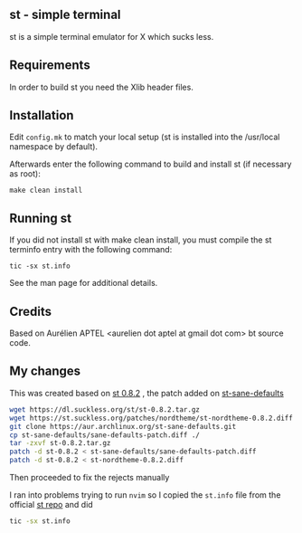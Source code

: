 ## st - simple terminal

st is a simple terminal emulator for X which sucks less.

## Requirements

In order to build st you need the Xlib header files.

## Installation

Edit `config.mk` to match your local setup (st is installed into
the /usr/local namespace by default).

Afterwards enter the following command to build and install st (if
necessary as root):

    make clean install

## Running st

If you did not install st with make clean install, you must compile
the st terminfo entry with the following command:

    tic -sx st.info

See the man page for additional details.

## Credits

Based on Aurélien APTEL \<aurelien dot aptel at gmail dot com\> bt source code.

## My changes

This was created based on [st
0.8.2](https://dl.suckless.org/st/st-0.8.2.tar.gz) , the patch added on
[st-sane-defaults](https://aur.archlinux.org/packages/st-sane-defaults/)

```bash
wget https://dl.suckless.org/st/st-0.8.2.tar.gz
wget https://st.suckless.org/patches/nordtheme/st-nordtheme-0.8.2.diff
git clone https://aur.archlinux.org/st-sane-defaults.git
cp st-sane-defaults/sane-defaults-patch.diff ./
tar -zxvf st-0.8.2.tar.gz
patch -d st-0.8.2 < st-sane-defaults/sane-defaults-patch.diff
patch -d st-0.8.2 < st-nordtheme-0.8.2.diff
```

Then proceeded to fix the rejects manually

I ran into problems trying to run `nvim` so I copied the `st.info` file from
the official [st repo](https://git.suckless.org/st) and did

```bash
tic -sx st.info
```
